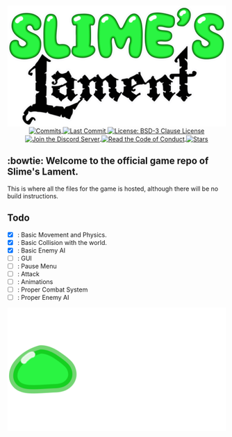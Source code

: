 
<a href="https://goop-studios.monster/contribute" target="_blank"> 
  <img align="center" src=".resources/slimes-lament.svg" alt="Slime's Lament Logo" />
</a>
<div align="center">
  <a href="https://github.com/goop-studios/slimes-lament/commits/master" target="_blank">
    <img align="center" src="https://img.shields.io/github/commit-activity/t/goop-studios/slimes-lament?style=flat-square" alt="Commits" />
  </a>
  <a href="https://github.com/goop-studios/slimes-lament/commits/master" target="_blank">
    <img align="center" src="https://img.shields.io/github/last-commit/goop-studios/slimes-lament?style=flat-square" alt="Last Commit" />
  </a>
  </a>
  <a href="https://github.com/goop-studios/slimes-lament/blob/master/LICENSE" target="_blank">
    <img align="center" src="https://img.shields.io/github/license/goop-studios/slimes-lament?style=flat-square" alt="License: BSD-3 Clause License">
  </a>
  <a href="https://discord.gg/TF4tGde7kh" target="_blank">
    <img align="center" src="https://img.shields.io/discord/1207979549602615348?style=flat-square&logo=discord" alt="Join the Discord Server" />
  </a>
  <a href="https://github.com/goop-studios/slimes-lament/blob/master/CODE_OF_CONDUCT.md">
    <img align="center" src="https://img.shields.io/badge/read%20the-Code%20of%20Conduct-red?style=flat-square&logo=github" alt="Read the Code of Conduct" />
  </a>
  <a href="https://github.com/goop-studios/slimes-lament/stargazers" target="_blank">
    <img align="center" src="https://img.shields.io/github/stars/goop-studios/slimes-lament?style=flat-square" alt="Stars" />
  </a>
</div>

## :bowtie: Welcome to the official game repo of Slime's Lament.

This is where all the files for the game is hosted, although there will be no build instructions.

## Todo

- [x] : Basic Movement and Physics.
- [x] : Basic Collision with the world. 
- [x] : Basic Enemy AI
- [ ] : GUI
- [ ] : Pause Menu
- [ ] : Attack
- [ ] : Animations
- [ ] : Proper Combat System
- [ ] : Proper Enemy AI

<a href="https://goop-studios.monster" target="_blank">
  <img src="https://raw.githubusercontent.com/goop-studios/.github/main/resources/big_icon_green.png" alt="Goop Studios Logo" /> 
</a>
